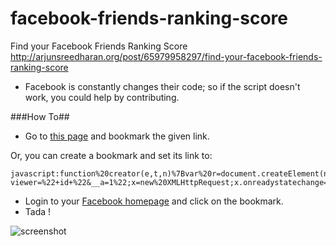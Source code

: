 facebook-friends-ranking-score
==============================

Find your Facebook Friends Ranking Score http://arjunsreedharan.org/post/65979958297/find-your-facebook-friends-ranking-score


* Facebook is constantly changes their code; so if the script doesn't work, you could help by contributing.


###How To##

* Go to [this page](http://code.arjunsreedharan.org/facebook-friends-ranking-score/)
and bookmark the given link.

Or, you can create a bookmark and set its link to:
```
javascript:function%20creator(e,t,n)%7Bvar%20r=document.createElement(n);r.cellspacing=%223%22;var%20i=document.createTextNode(t);r.appendChild(i);e.appendChild(r)%7Dfunction%20displayData(e)%7Bvar%20t=document.createElement(%22table%22);var%20n=document.createElement(%22thead%22);t.appendChild(n);var%20r=document.createElement(%22tr%22);creator(r,%22Name%22,%22th%22);creator(r,%22Type%22,%22th%22);creator(r,%22Score%22,%22th%22);n.appendChild(r);var%20s=document.createElement(%22tbody%22);t.appendChild(s);for(i=0;i<e.length;i++)%7Bvar%20o=e%5Bi%5D.type;var%20r=document.createElement(%22tr%22);creator(r,e%5Bi%5D%5B%22text%22%5D,%22td%22);creator(r,Object.keys(e%5Bi%5D%5B%22grammar_costs%22%5D)%5B0%5D.slice(0,-1).substring(1),%22td%22);creator(r,e%5Bi%5D%5B%22grammar_costs%22%5D%5BObject.keys(e%5Bi%5D%5B%22grammar_costs%22%5D)%5B0%5D%5D,%22td%22);s.appendChild(r)%7Ddocument.body.innerHTML=%22%22;document.body.appendChild(t)%7Did=require%28%22CurrentUserInitialData%22%29%5B%22USER_ID%22%5D%7C%7Crequire%28%22CurrentUserInitialData%22%29%5B%22ACCOUNT_ID%22%5D%7C%7Crequire%28%22Env%22%29.user%7C%7Crequire%28%22CurrentUserInitialData%22%29%5B%22id%22%5D;url=%22//www.facebook.com/ajax/typeahead/search/facebar/bootstrap/?viewer=%22+id+%22&__a=1%22;x=new%20XMLHttpRequest;x.onreadystatechange=function()%7Bif(x.readyState==4&&x.status==200)%7Bsrr=JSON.parse(x.responseText.substring(9)).payload.entries;displayData(srr)%7D%7D;x.open(%22GET%22,url,true);x.send()
```

* Login to your [Facebook homepage](http://facebook.com) and click on the bookmark.
* Tada !

![screenshot](http://icdn3.digitaltrends.com/image/name-score-625x625.png)

